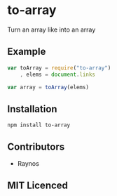 # to-array

Turn an array like into an array

## Example

``` js
var toArray = require("to-array")
    , elems = document.links

var array = toArray(elems)
```

## Installation

`npm install to-array`

## Contributors

- Raynos

## MIT Licenced
